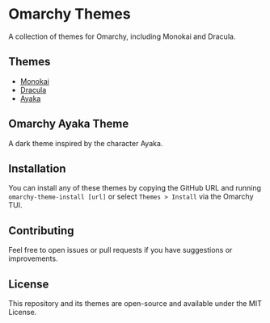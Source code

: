 # Omarchy Themes

A collection of themes for Omarchy, including Monokai and Dracula.

## Themes

- [Monokai](#omarchy-monokai-theme)
- [Dracula](#omarchy-dracula-theme)
- [Ayaka](#omarchy-ayaka-theme)

## Omarchy Ayaka Theme

A dark theme inspired by the character Ayaka.




## Installation

You can install any of these themes by copying the GitHub URL and running `omarchy-theme-install [url]` or select `Themes > Install` via the Omarchy TUI.

## Contributing

Feel free to open issues or pull requests if you have suggestions or improvements.

## License

This repository and its themes are open-source and available under the MIT License.
